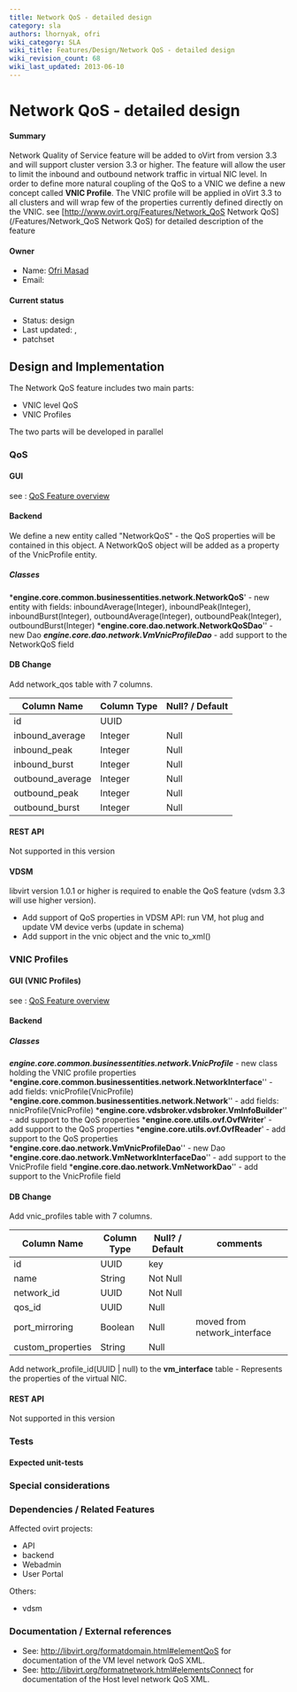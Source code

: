 ```yaml
---
title: Network QoS - detailed design
category: sla
authors: lhornyak, ofri
wiki_category: SLA
wiki_title: Features/Design/Network QoS - detailed design
wiki_revision_count: 68
wiki_last_updated: 2013-06-10
---
```


# Network QoS - detailed design

#### Summary

Network Quality of Service feature will be added to oVirt from version 3.3 and will support cluster version 3.3 or higher.
The feature will allow the user to limit the inbound and outbound network traffic in virtual NIC level.
In order to define more natural coupling of the QoS to a VNIC we define a new concept called **VNIC Profile**. The VNIC profile will be applied in oVirt 3.3 to all clusters and will wrap few of the properties currently defined directly on the VNIC.
 see [http://www.ovirt.org/Features/Network_QoS Network QoS](/Features/Network_QoS Network QoS) for detailed description of the feature

#### Owner

*   Name: [Ofri Masad](User:omasad)
*   Email: <omasad at redhat dot com>

#### Current status

*   Status: design
*   Last updated: ,
*   patchset

## Design and Implementation

The Network QoS feature includes two main parts:

*   VNIC level QoS
*   VNIC Profiles

The two parts will be developed in parallel

### QoS

#### GUI

see : [QoS Feature overview](/documentation/sla/network-qos/)

#### Backend

We define a new entity called "NetworkQoS" - the QoS properties will be contained in this object.
A NetworkQoS object will be added as a property of the VnicProfile entity.

##### Classes

***engine.core.common.businessentities.network.NetworkQoS**' - new entity with fields: inboundAverage(Integer), inboundPeak(Integer), inboundBurst(Integer), outboundAverage(Integer), outboundPeak(Integer), outboundBurst(Integer)
***engine.core.dao.network.NetworkQoSDao**'' - new Dao
***engine.core.dao.network.VmVnicProfileDao*** - add support to the NetworkQoS field

#### DB Change

Add network_qos table with 7 columns.

| Column Name       | Column Type | Null? / Default |
|-------------------|-------------|-----------------|
| id                | UUID        |                 |
| inbound_average  | Integer     | Null            |
| inbound_peak     | Integer     | Null            |
| inbound_burst    | Integer     | Null            |
| outbound_average | Integer     | Null            |
| outbound_peak    | Integer     | Null            |
| outbound_burst   | Integer     | Null            |

#### REST API

Not supported in this version

#### VDSM

libvirt version 1.0.1 or higher is required to enable the QoS feature (vdsm 3.3 will use higher version).

*   Add support of QoS properties in VDSM API: run VM, hot plug and update VM device verbs (update in schema)
*   Add support in the vnic object and the vnic to_xml()

### VNIC Profiles

#### GUI (VNIC Profiles)

see : [QoS Feature overview](/documentation/sla/network-qos/)

#### Backend

##### Classes

***engine.core.common.businessentities.network.VnicProfile*** - new class holding the VNIC profile properties ***engine.core.common.businessentities.network.NetworkInterface**'' - add fields: vnicProfile(VnicProfile)
***engine.core.common.businessentities.network.Network**'' - add fields: nnicProfile(VnicProfile)
***engine.core.vdsbroker.vdsbroker.VmInfoBuilder**'' - add support to the QoS properties
***engine.core.utils.ovf.OvfWriter**' - add support to the QoS properties
***engine.core.utils.ovf.OvfReader**' - add support to the QoS properties
***engine.core.dao.network.VmVnicProfileDao**'' - new Dao
***engine.core.dao.network.VmNetworkInterfaceDao**'' - add support to the VnicProfile field
***engine.core.dao.network.VmNetworkDao**'' - add support to the VnicProfile field

#### DB Change

Add vnic_profiles table with 7 columns.

| Column Name        | Column Type | Null? / Default | comments                      |
|--------------------|-------------|-----------------|-------------------------------|
| id                 | UUID        | key             |                               |
| name               | String      | Not Null        |                               |
| network_id        | UUID        | Not Null        |                               |
| qos_id            | UUID        | Null            |                               |
| port_mirroring    | Boolean     | Null            | moved from network_interface |
| custom_properties | String      | Null            |                               |

Add network_profile_id(UUID | null) to the **vm_interface** table - Represents the properties of the virtual NIC.

#### REST API

Not supported in this version

### Tests

#### Expected unit-tests

### Special considerations

### Dependencies / Related Features

Affected ovirt projects:

*   API
*   backend
*   Webadmin
*   User Portal

Others:

*   vdsm

### Documentation / External references

*   See: <http://libvirt.org/formatdomain.html#elementQoS> for documentation of the VM level network QoS XML.
*   See: <http://libvirt.org/formatnetwork.html#elementsConnect> for documentation of the Host level network QoS XML.


